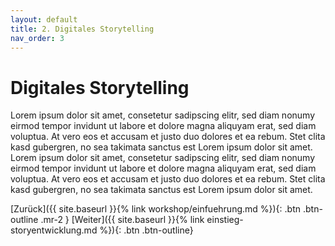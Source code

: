```yaml
---
layout: default
title: 2. Digitales Storytelling
nav_order: 3
---
```

# Digitales Storytelling
Lorem ipsum dolor sit amet, consetetur sadipscing elitr, sed diam nonumy eirmod tempor invidunt ut labore et dolore magna aliquyam erat, sed diam voluptua. At vero eos et accusam et justo duo dolores et ea rebum. Stet clita kasd gubergren, no sea takimata sanctus est Lorem ipsum dolor sit amet. Lorem ipsum dolor sit amet, consetetur sadipscing elitr, sed diam nonumy eirmod tempor invidunt ut labore et dolore magna aliquyam erat, sed diam voluptua. At vero eos et accusam et justo duo dolores et ea rebum. Stet clita kasd gubergren, no sea takimata sanctus est Lorem ipsum dolor sit amet.

[Zurück]({{ site.baseurl }}{% link workshop/einfuehrung.md %}){: .btn .btn-outline .mr-2 } 
[Weiter]({{ site.baseurl }}{% link einstieg-storyentwicklung.md %}){: .btn .btn-outline}